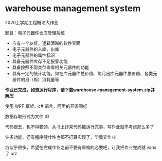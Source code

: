 # warehouse management system

2020上学期工程概论大作业

题目：电子元器件仓库管理系统

- 应有一个友好，逻辑清晰的软件界面
- 电子元器件的入库、出库
- 电子元器件的属性标识
- 具备元器件库存不足报警功能
- 具备按照不同类型查看相关元器件的功能
- 具有一定的统计功能，如在库元器件总价值、每月出库元器件总价值、各类元器件的月（周）消耗量等

**作业已完成，如想运行程序，请下载warehouse-management-system.zip并解压**

使用 WPF 框架，c# 语言，阿里的开源图标

数据存取形式为文件 IO

代码很丑，也不得要领，从书上抄来代码能运行完事，写作业就不考虑那么多了

许多功能，还有程序健壮性也都不打算实现了，毕竟交作业

坑似乎很多，希望在完成作业之前不要有重构的必要吧，让我把作业完成就 vans 了 orz